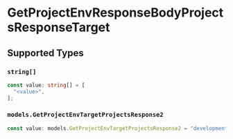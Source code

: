 # GetProjectEnvResponseBodyProjectsResponseTarget


## Supported Types

### `string[]`

```typescript
const value: string[] = [
  "<value>",
];
```

### `models.GetProjectEnvTargetProjectsResponse2`

```typescript
const value: models.GetProjectEnvTargetProjectsResponse2 = "development";
```

